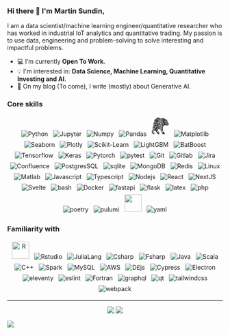 
### Hi there 👋 I'm Martin Sundin,

I am a data scientist/machine learning engineer/quantitative researcher who has worked in industrial IoT analytics and quantitative trading. My passion is to use data, engineering and problem-solving to solve interesting and impactful problems.

- 💻 I’m currently **Open To Work**.
- 💡 I'm interested in: **Data Science, Machine Learning, Quantitative Investing and AI**.
- 📖 On my blog (To come), I write (mostly) about Generative AI.

### Core skills

<p align="center">
	<img title="Python" alt="Python" src="https://cdn.jsdelivr.net/gh/devicons/devicon@latest/icons/python/python-original.svg" width="40" height="40" style="vertical-align:down; margin:4px"/>
    <img title="Jupyter" alt="Jupyter" src="https://cdn.jsdelivr.net/gh/devicons/devicon@latest/icons/jupyter/jupyter-original-wordmark.svg" width="40" height="40" style="vertical-align:down; margin:4px"/>
    <img title="Numpy" alt="Numpy" src="https://cdn.jsdelivr.net/gh/devicons/devicon@latest/icons/numpy/numpy-original.svg" width="40" height="40" style="vertical-align:down; margin:4px"/>
    <img title="Pandas" alt="Pandas" src="https://cdn.jsdelivr.net/gh/devicons/devicon@latest/icons/pandas/pandas-original.svg" width="40" height="40" style="vertical-align:down; margin:4px"/>
    <img title="Polars" alt="Polars" src="https://raw.githubusercontent.com/pola-rs/polars-static/master/logos/polars-logo-dark-medium.png"width="40" height="40" style="vertical-align:down; margin:4px"/>
    <img title="Matplotlib" alt="Matplotlib" src="https://cdn.jsdelivr.net/gh/devicons/devicon@latest/icons/matplotlib/matplotlib-original.svg" width="40" height="40" style="vertical-align:down; margin:4px"/>
    <img title="Seaborn" alt="Seaborn" src="https://seaborn.pydata.org/_images/logo-mark-lightbg.svg" width="40" height="40" style="vertical-align:down; margin:4px"/>
    <img title="Plotly" alt="Plotly" src="https://cdn.jsdelivr.net/gh/devicons/devicon@latest/icons/plotly/plotly-original.svg"  width="40" height="40" style="vertical-align:down; margin:4px"/>
    <img title="Scikit-Learn" alt="Scikit-Learn" src="https://cdn.jsdelivr.net/gh/devicons/devicon@latest/icons/scikitlearn/scikitlearn-original.svg" width="40" height="40" style="vertical-align:down; margin:4px"/>
    <img title="LightGBM" alt="LightGBM" src="https://lightgbm.readthedocs.io/en/stable/_static/LightGBM_logo_grey_text.svg" width="40" height="40" style="vertical-align:down; margin:4px"/>
    <img title="CatBoost" alt="BatBoost" src="https://yastatic.net/s3/locdoc/daas-static/catboost/71b237a322eec6f2889af0dae2a9c549.svg" width="40" height="40" style="vertical-align:down; margin:4px"/>
    <img title="Tensorflow" alt="Tensorflow" src="https://cdn.jsdelivr.net/gh/devicons/devicon@latest/icons/tensorflow/tensorflow-original.svg" width="40" height="40" style="vertical-align:down; margin:4px"/>
    <img title="Kera" alt="Keras" src="https://cdn.jsdelivr.net/gh/devicons/devicon@latest/icons/keras/keras-original.svg" width="40" height="40" style="vertical-align:down; margin:4px"/>    
    <img title="Pytorch" alt="Pytorch" src="https://cdn.jsdelivr.net/gh/devicons/devicon@latest/icons/pytorch/pytorch-original.svg" width="40" height="40" style="vertical-align:down; margin:4px"/>
    <img title="pytest" alt="pytest" src="https://cdn.jsdelivr.net/gh/devicons/devicon@latest/icons/pytest/pytest-original.svg" width="40" height="40" style="vertical-align:down; margin:4px"/>      
    <img title="Git" alt="Git" src="https://cdn.jsdelivr.net/gh/devicons/devicon@latest/icons/git/git-original.svg" width="40" height="40" style="vertical-align:down; margin:4px"/>
    <img title="Gitlab" alt="Gitlab" src="https://cdn.jsdelivr.net/gh/devicons/devicon@latest/icons/gitlab/gitlab-original.svg" height="40" style="vertical-align:down; margin:4px"/>
    <img title="Jira" alt="Jira" src="https://cdn.jsdelivr.net/gh/devicons/devicon@latest/icons/jira/jira-original.svg" width="40" height="40" style="vertical-align:down; margin:4px"/>
    <img title="Confluence" alt="Confluence" src="https://cdn.jsdelivr.net/gh/devicons/devicon@latest/icons/confluence/confluence-original.svg" width="40" height="40" style="vertical-align:down; margin:4px"/>
    <img title="PostgreSQL" alt="PostgresSQL" src="https://cdn.jsdelivr.net/gh/devicons/devicon@latest/icons/postgresql/postgresql-original.svg" width="40" height="40" style="vertical-align:down; margin:4px"/>
    <img title="sqlite" alt="sqlite" src="https://cdn.jsdelivr.net/gh/devicons/devicon@latest/icons/sqlite/sqlite-original.svg" width="40" height="40" style="vertical-align:down; margin:4px"/>
    <img title="MongoDB" alt="MongoDB" src="https://cdn.jsdelivr.net/gh/devicons/devicon@latest/icons/mongodb/mongodb-original.svg" width="40" height="40" style="vertical-align:down; margin:4px"/>
    <img title="Redis" alt="Redis" src="https://cdn.jsdelivr.net/gh/devicons/devicon@latest/icons/redis/redis-original.svg" width="40" height="40" style="vertical-align:down; margin:4px"/>
    <img title="Linux" alt="Linux" src="https://cdn.jsdelivr.net/gh/devicons/devicon@latest/icons/linux/linux-original.svg" width="40" height="40" style="vertical-align:down; margin:4px"/>
    <img title="Matlab" alt="Matlab" src="https://cdn.jsdelivr.net/gh/devicons/devicon@latest/icons/matlab/matlab-original.svg" width="40" height="40" style="vertical-align:down; margin:4px"/>     
    <img title="Javascript" alt="Javascript" src="https://cdn.jsdelivr.net/gh/devicons/devicon@latest/icons/javascript/javascript-original.svg" width="40" height="40" style="vertical-align:down; margin:4px"/>
    <img title="Typescript" alt="Typescript" src="https://cdn.jsdelivr.net/gh/devicons/devicon@latest/icons/typescript/typescript-original.svg" width="40" height="40" style="vertical-align:down; margin:4px"/>
    <img title="Nodejs" alt="Nodejs" src="https://cdn.jsdelivr.net/gh/devicons/devicon@latest/icons/nodejs/nodejs-original-wordmark.svg" width="40" height="40" style="vertical-align:down; margin:4px"/>
    <img title="React" alt="React" src="https://cdn.jsdelivr.net/gh/devicons/devicon@latest/icons/react/react-original.svg" width="40" height="40" style="vertical-align:down; margin:4px"/>
    <img title="NextJS" alt="NextJS" src="https://cdn.jsdelivr.net/gh/devicons/devicon@latest/icons/nextjs/nextjs-original.svg" width="40" height="40" style="vertical-align:down; margin:4px"/>
    <img title="Svelte" alt="Svelte" src="https://cdn.jsdelivr.net/gh/devicons/devicon@latest/icons/svelte/svelte-original.svg" width="40" height="40" style="vertical-align:down; margin:4px"/>
    <img title="bash" alt="bash" src="https://cdn.jsdelivr.net/gh/devicons/devicon@latest/icons/bash/bash-original.svg" width="40" height="40" style="vertical-align:down; margin:4px"/>
    <img title="Docker" alt="Docker" src="https://cdn.jsdelivr.net/gh/devicons/devicon@latest/icons/docker/docker-original.svg" width="40" height="40" style="vertical-align:down; margin:4px"/>
    <img title="fastapi" alt="fastapi" src="https://cdn.jsdelivr.net/gh/devicons/devicon@latest/icons/fastapi/fastapi-original.svg" width="40" height="40" style="vertical-align:down; margin:4px"/>
    <img title="flask" alt="flask" src="https://cdn.jsdelivr.net/gh/devicons/devicon@latest/icons/flask/flask-original.svg" width="40" height="40" style="vertical-align:down; margin:4px"/>
    <img title="latex" alt="latex" src="https://cdn.jsdelivr.net/gh/devicons/devicon@latest/icons/latex/latex-original.svg" width="40" height="40" style="vertical-align:down; margin:4px"/>
    <img title="php" alt="php" src="https://cdn.jsdelivr.net/gh/devicons/devicon@latest/icons/php/php-original.svg" width="40" height="40" style="vertical-align:down; margin:4px"/>
    <img title="poetry" alt="poetry" src="https://cdn.jsdelivr.net/gh/devicons/devicon@latest/icons/poetry/poetry-original.svg" width="40" height="40" style="vertical-align:down; margin:4px"/>
    <img title="pulumi" alt="pulumi" src="https://cdn.jsdelivr.net/gh/devicons/devicon@latest/icons/pulumi/pulumi-original.svg" width="40" height="40" style="vertical-align:down; margin:4px"/>
    <img src="https://cdn.jsdelivr.net/gh/devicons/devicon@latest/icons/streamlit/streamlit-original.svg" width="40" height="40" style="vertical-align:down; margin:4px"/>
    <img title="yaml" alt="yaml" src="https://cdn.jsdelivr.net/gh/devicons/devicon@latest/icons/yaml/yaml-original.svg" width="40" height="40" style="vertical-align:down; margin:4px"/>
          
</p>


### Familiarity with

<p align="center">
    <img title="R" src="https://cdn.jsdelivr.net/gh/devicons/devicon@latest/icons/r/r-original.svg" width="40" height="40" style="vertical-align:down; margin:4px"/>
    <img title="Rstudio" alt="Rstudio" src="https://cdn.jsdelivr.net/gh/devicons/devicon@latest/icons/rstudio/rstudio-original.svg" width="40" height="40" style="vertical-align:down; margin:4px"/>
    <img title="JuliaLang" alt="JuliaLang" src="https://cdn.jsdelivr.net/gh/devicons/devicon@latest/icons/julia/julia-original.svg" width="40" height="40" style="vertical-align:down; margin:4px"/>
    <img title="Csharp" alt="Csharp" src="https://cdn.jsdelivr.net/gh/devicons/devicon@latest/icons/csharp/csharp-original.svg" width="40" height="40" style="vertical-align:down; margin:4px"/>
    <img title="Fsharp" alt="Fsharp" src="https://cdn.jsdelivr.net/gh/devicons/devicon@latest/icons/fsharp/fsharp-original.svg" width="40" height="40" style="vertical-align:down; margin:4px"/>
    <img title="Java" alt="Java" src="https://cdn.jsdelivr.net/gh/devicons/devicon@latest/icons/java/java-original.svg" width="40" height="40" style="vertical-align:down; margin:4px"/>
    <img title="Scala" alt="Scala" src="https://cdn.jsdelivr.net/gh/devicons/devicon@latest/icons/scala/scala-original.svg" width="40" height="40" style="vertical-align:down; margin:4px"/>
    <img title="C++" alt="C++" src="https://cdn.jsdelivr.net/gh/devicons/devicon@latest/icons/cplusplus/cplusplus-original.svg" width="40" height="40" style="vertical-align:down; margin:4px"/>
    <img title="Spark" alt="Spark" src="https://cdn.jsdelivr.net/gh/devicons/devicon@latest/icons/apachespark/apachespark-original-wordmark.svg" width="40" height="40" style="vertical-align:down; margin:4px"/>
    <img title="MySQL" alt="MySQL" src="https://cdn.jsdelivr.net/gh/devicons/devicon@latest/icons/mysql/mysql-original.svg" width="40" height="40" style="vertical-align:down; margin:4px"/>
    <img title="AWS" alt="AWS" src="https://cdn.jsdelivr.net/gh/devicons/devicon@latest/icons/amazonwebservices/amazonwebservices-original-wordmark.svg" width="40" height="40" style="vertical-align:down; margin:4px"/>
    <img title="D3js" alt="D£js" src="https://cdn.jsdelivr.net/gh/devicons/devicon@latest/icons/d3js/d3js-original.svg" width="40" height="40" style="vertical-align:down; margin:4px"/>
    <img title="Cypress" alt="Cypress" src="https://cdn.jsdelivr.net/gh/devicons/devicon@latest/icons/cypressio/cypressio-original.svg" width="40" height="40" style="vertical-align:down; margin:4px"/>
    <img title="Electron" alt="Electron" src="https://cdn.jsdelivr.net/gh/devicons/devicon@latest/icons/electron/electron-original.svg" width="40" height="40" style="vertical-align:down; margin:4px"/>
    <img title="eleventy" alt="eleventy" src="https://cdn.jsdelivr.net/gh/devicons/devicon@latest/icons/eleventy/eleventy-original.svg" width="40" height="40" style="vertical-align:down; margin:4px"/>
    <img title="eslint" alt="eslint" src="https://cdn.jsdelivr.net/gh/devicons/devicon@latest/icons/eslint/eslint-original.svg" width="40" height="40" style="vertical-align:down; margin:4px"/>
    <img title="Fortran" alt="Fortran" src="https://cdn.jsdelivr.net/gh/devicons/devicon@latest/icons/fortran/fortran-original.svg" width="40" height="40" style="vertical-align:down; margin:4px"/>
    <img title="graphql" alt="graphql" src="https://cdn.jsdelivr.net/gh/devicons/devicon@latest/icons/graphql/graphql-plain.svg" width="40" height="40" style="vertical-align:down; margin:4px"/>
    <img title="qt" alt="qt" src="https://cdn.jsdelivr.net/gh/devicons/devicon@latest/icons/qt/qt-original.svg" width="40" height="40" style="vertical-align:down; margin:4px"/>
    <img title="tailwindcss" alt="tailwindcss" src="https://cdn.jsdelivr.net/gh/devicons/devicon@latest/icons/tailwindcss/tailwindcss-original.svg" width="40" height="40" style="vertical-align:down; margin:4px"/>
    <img title="webpack" alt="webpack" src="https://cdn.jsdelivr.net/gh/devicons/devicon@latest/icons/webpack/webpack-original.svg"  width="40" height="40" style="vertical-align:down; margin:4px"/>
</p>

<!--
- 🔭 I’m currently working on ...
- 🌱 I’m currently learning ...
- 👯 I’m looking to collaborate on ...
- 🤔 I’m looking for help with ...
- 💬 Ask me about ...
- 📫 How to reach me: ...
- 😄 Pronouns: ...
- ⚡ Fun fact: ...
-->

<hr>
<p align="center">
<a target="_blank" href="https://www.linkedin.com/in/martin-su1/"><img src="https://img.shields.io/badge/-LinkedIn-0077B5?style=for-the-badge&logo=Linkedin&logoColor=white"></img></a>
<a target="_blank" href="mailto:sundin83martin@gmail.com"><img src="https://img.shields.io/badge/-Gmail-D14836?style=for-the-badge&logo=Gmail&logoColor=white"></img></a>
<br>
</p>

![]([https://bit.ly/45jRFh6])